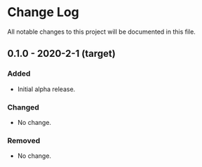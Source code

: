 # Change Log
All notable changes to this project will be documented in this file.

## 0.1.0 - 2020-2-1 (target)
### Added
- Initial alpha release.

### Changed
- No change.

### Removed
- No change.
